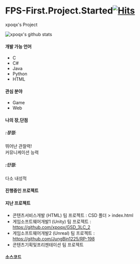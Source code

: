 # FPS-First.Project.Started[![Hits](https://hits.seeyoufarm.com/api/count/incr/badge.svg?url=https%3A%2F%2Fgithub.com%2Fxpoqx&count_bg=%2379C83D&title_bg=%23555555&icon=&icon_color=%23E7E7E7&title=hits&edge_flat=false)](https://hits.seeyoufarm.com)
xpoqx's Project

![xpoqx's github stats](https://github-readme-stats.vercel.app/api?username=xpoqx&show_icons=true)



#### 개발 가능 언어
- C
- C#
- Java
- Python
- HTML


#### 관심 분야
- Game
- Web


#### 나의 장,단점   
##### :장점:   
뛰어난 관찰력!   
커뮤니케이션 능력   
   
##### :단점:
다소 내성적 


#### 진행중인 프로젝트   


#### 지난 프로젝트

- 콘텐츠서비스개발 (HTML) 팀 프로젝트 : CSD 폴더 > index.html
- 게임소프트웨어개발1 (Unity) 팀 프로젝트 : https://github.com/xpoqx/GSD_3LC_2
- 게임소프트웨어개발2 (Unreal) 팀 프로젝트 : https://github.com/JungBin1225/RP-198
- 콘텐츠기획및프리젠테이션 팀 프로젝트 
   
#### 소스코드   

